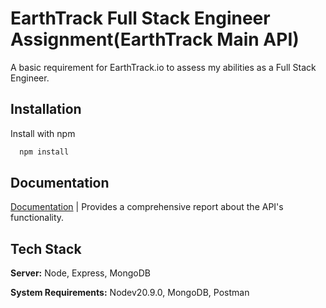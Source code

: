 
# EarthTrack Full Stack Engineer Assignment(EarthTrack Main API)

A basic requirement for EarthTrack.io to assess my abilities as a Full Stack Engineer.



## Installation

Install with npm

```bash
  npm install
```
    
## Documentation

[Documentation](https://documenter.getpostman.com/view/26518200/2s9YXk3gKc) | Provides a comprehensive report about the API's functionality.


## Tech Stack

**Server:** Node, Express, MongoDB

**System Requirements:** Nodev20.9.0, MongoDB, Postman

